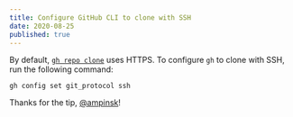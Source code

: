 ```yaml
---
title: Configure GitHub CLI to clone with SSH
date: 2020-08-25
published: true
---
```


By default, [`gh repo clone`](https://cli.github.com/manual/gh_repo_clone) uses HTTPS. To configure `gh` to clone with SSH, run the following command:

```
gh config set git_protocol ssh
```

Thanks for the tip, [@ampinsk](https://twitter.com/ampinsk)!